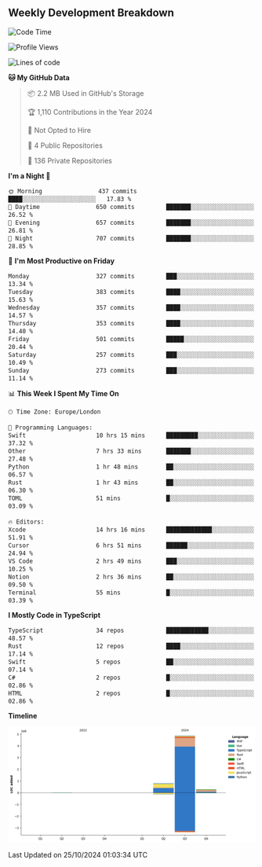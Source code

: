 


## Weekly Development Breakdown
<!--START_SECTION:waka-->
![Code Time](http://img.shields.io/badge/Code%20Time-1%2C435%20hrs%2040%20mins-blue)

![Profile Views](http://img.shields.io/badge/Profile%20Views-0-blue)

![Lines of code](https://img.shields.io/badge/From%20Hello%20World%20I%27ve%20Written-6.0%20million%20lines%20of%20code-blue)

**🐱 My GitHub Data** 

> 📦 2.2 MB Used in GitHub's Storage 
 > 
> 🏆 1,110 Contributions in the Year 2024
 > 
> 🚫 Not Opted to Hire
 > 
> 📜 4 Public Repositories 
 > 
> 🔑 136 Private Repositories 
 > 
**I'm a Night 🦉** 

```text
🌞 Morning                437 commits         ████░░░░░░░░░░░░░░░░░░░░░   17.83 % 
🌆 Daytime                650 commits         ███████░░░░░░░░░░░░░░░░░░   26.52 % 
🌃 Evening                657 commits         ███████░░░░░░░░░░░░░░░░░░   26.81 % 
🌙 Night                  707 commits         ███████░░░░░░░░░░░░░░░░░░   28.85 % 
```
📅 **I'm Most Productive on Friday** 

```text
Monday                   327 commits         ███░░░░░░░░░░░░░░░░░░░░░░   13.34 % 
Tuesday                  383 commits         ████░░░░░░░░░░░░░░░░░░░░░   15.63 % 
Wednesday                357 commits         ████░░░░░░░░░░░░░░░░░░░░░   14.57 % 
Thursday                 353 commits         ████░░░░░░░░░░░░░░░░░░░░░   14.40 % 
Friday                   501 commits         █████░░░░░░░░░░░░░░░░░░░░   20.44 % 
Saturday                 257 commits         ███░░░░░░░░░░░░░░░░░░░░░░   10.49 % 
Sunday                   273 commits         ███░░░░░░░░░░░░░░░░░░░░░░   11.14 % 
```


📊 **This Week I Spent My Time On** 

```text
🕑︎ Time Zone: Europe/London

💬 Programming Languages: 
Swift                    10 hrs 15 mins      █████████░░░░░░░░░░░░░░░░   37.32 % 
Other                    7 hrs 33 mins       ███████░░░░░░░░░░░░░░░░░░   27.48 % 
Python                   1 hr 48 mins        ██░░░░░░░░░░░░░░░░░░░░░░░   06.57 % 
Rust                     1 hr 43 mins        ██░░░░░░░░░░░░░░░░░░░░░░░   06.30 % 
TOML                     51 mins             █░░░░░░░░░░░░░░░░░░░░░░░░   03.09 % 

🔥 Editors: 
Xcode                    14 hrs 16 mins      █████████████░░░░░░░░░░░░   51.91 % 
Cursor                   6 hrs 51 mins       ██████░░░░░░░░░░░░░░░░░░░   24.94 % 
VS Code                  2 hrs 49 mins       ███░░░░░░░░░░░░░░░░░░░░░░   10.25 % 
Notion                   2 hrs 36 mins       ██░░░░░░░░░░░░░░░░░░░░░░░   09.50 % 
Terminal                 55 mins             █░░░░░░░░░░░░░░░░░░░░░░░░   03.39 % 
```

**I Mostly Code in TypeScript** 

```text
TypeScript               34 repos            ████████████░░░░░░░░░░░░░   48.57 % 
Rust                     12 repos            ████░░░░░░░░░░░░░░░░░░░░░   17.14 % 
Swift                    5 repos             ██░░░░░░░░░░░░░░░░░░░░░░░   07.14 % 
C#                       2 repos             █░░░░░░░░░░░░░░░░░░░░░░░░   02.86 % 
HTML                     2 repos             █░░░░░░░░░░░░░░░░░░░░░░░░   02.86 % 
```



**Timeline**

![Lines of Code chart](https://raw.githubusercontent.com/mars-arch/mars-arch/main/assets/bar_graph.png)


 Last Updated on 25/10/2024 01:03:34 UTC
<!--END_SECTION:waka-->
